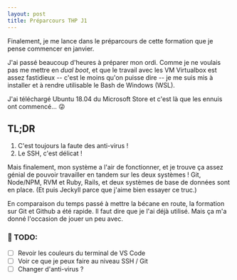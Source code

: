 ```yaml
---
layout: post
title: Préparcours THP J1
---
```


Finalement, je me lance dans le préparcours de cette formation que je pense commencer en janvier.

J'ai passé beaucoup d'heures à préparer mon ordi. Comme je ne voulais pas me mettre en *dual boot*, et que le travail avec les VM Virtualbox est assez fastidieux -- c'est le moins qu'on puisse dire -- je me suis mis à installer et à rendre utilisable le Bash de Windows (WSL).

J'ai téléchargé Ubuntu 18.04 du Microsoft Store  et c'est là que les ennuis ont commencé... :stuck_out_tongue_winking_eye: 

## TL;DR

1. C'est toujours la faute des anti-virus !
2. Le SSH, c'est délicat !

Mais finalement, mon système a l'air de fonctionner, et je trouve ça assez génial de pouvoir travailler en tandem sur les deux systèmes ! Git, Node/NPM, RVM et Ruby, Rails, et deux systèmes de base de données sont en place. (Et puis Jeckyll parce que j'aime bien essayer ce truc.)

En comparaison du temps passé à mettre la bécane en route, la formation sur Git et Github a été rapide. Il faut dire que je l'ai déjà utilisé. Mais ça m'a donné l'occasion de jouer un peu avec.

### :pushpin: TODO: 

- [ ] Revoir les couleurs du terminal de VS Code
- [ ] Voir ce que je peux faire au niveau SSH / Git
- [ ] Changer d'anti-virus ?
